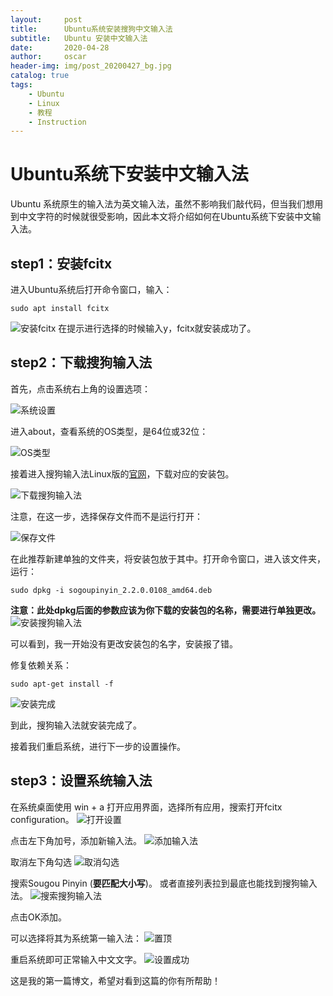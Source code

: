 ```yaml
---
layout:     post
title:      Ubuntu系统安装搜狗中文输入法
subtitle:   Ubuntu 安装中文输入法
date:       2020-04-28
author:     oscar
header-img: img/post_20200427_bg.jpg
catalog: true
tags:
    - Ubuntu
    - Linux 
    - 教程
    - Instruction
---
```


# Ubuntu系统下安装中文输入法
Ubuntu 系统原生的输入法为英文输入法，虽然不影响我们敲代码，但当我们想用到中文字符的时候就很受影响，因此本文将介绍如何在Ubuntu系统下安装中文输入法。

## **step1：安装fcitx**
进入Ubuntu系统后打开命令窗口，输入：

    sudo apt install fcitx

![安装fcitx](https://i.loli.net/2020/04/28/sEUk1cozDAHy9ST.jpg)
在提示进行选择的时候输入y，fcitx就安装成功了。
## **step2：下载搜狗输入法**
首先，点击系统右上角的设置选项：

![系统设置](https://i.loli.net/2020/04/28/KABSjUIYVw1fhOz.jpg)

进入about，查看系统的OS类型，是64位或32位：

![OS类型](https://i.loli.net/2020/04/28/VmFWpqrivZNMtYX.jpg)


接着进入搜狗输入法Linux版的[官网](https://pinyin.sogou.com/linux/?r=pinyin)，下载对应的安装包。

![下载搜狗输入法](https://i.loli.net/2020/04/28/Vrow3GMRuSIUNOH.jpg)


注意，在这一步，选择保存文件而不是运行打开：

![保存文件](https://i.loli.net/2020/04/28/hzQwOF5HXgM8LBR.jpg)

在此推荐新建单独的文件夹，将安装包放于其中。打开命令窗口，进入该文件夹，运行：

    sudo dpkg -i sogoupinyin_2.2.0.0108_amd64.deb
    
   
**注意：此处dpkg后面的参数应该为你下载的安装包的名称，需要进行单独更改。**
![安装搜狗输入法](https://i.loli.net/2020/04/28/gIz8MiNH6W5vnZJ.jpg)

可以看到，我一开始没有更改安装包的名字，安装报了错。

修复依赖关系：

    sudo apt-get install -f

![安装完成](https://i.loli.net/2020/04/28/4xOR986MgXHEvjV.jpg)

到此，搜狗输入法就安装完成了。

接着我们重启系统，进行下一步的设置操作。

## **step3：设置系统输入法**

在系统桌面使用 win + a 打开应用界面，选择所有应用，搜索打开fcitx configuration。
![打开设置](https://i.loli.net/2020/04/28/V6DNjZ9EH3AeJqC.jpg)

点击左下角加号，添加新输入法。
![添加输入法](https://i.loli.net/2020/04/28/sqc26d3iHnGCVB7.jpg)

取消左下角勾选
![取消勾选](https://i.loli.net/2020/04/28/rHC6sOBuZSD2teA.jpg)

搜索Sougou Pinyin (**要匹配大小写**)。
或者直接列表拉到最底也能找到搜狗输入法。
![搜索搜狗输入法](https://i.loli.net/2020/04/28/JV6uDtUNHhcgFWQ.jpg)

点击OK添加。

可以选择将其为系统第一输入法：
![置顶](https://i.loli.net/2020/04/28/HXRVDkfOUn9AvB4.jpg)

重启系统即可正常输入中文文字。
![设置成功](https://i.loli.net/2020/04/28/jZ3JYwUvnlLtD6q.jpg)



这是我的第一篇博文，希望对看到这篇的你有所帮助！
